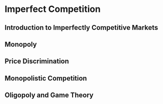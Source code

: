 # Imperfect Competition

## Introduction to Imperfectly Competitive Markets

## Monopoly

## Price Discrimination

## Monopolistic Competition

## Oligopoly and Game Theory

